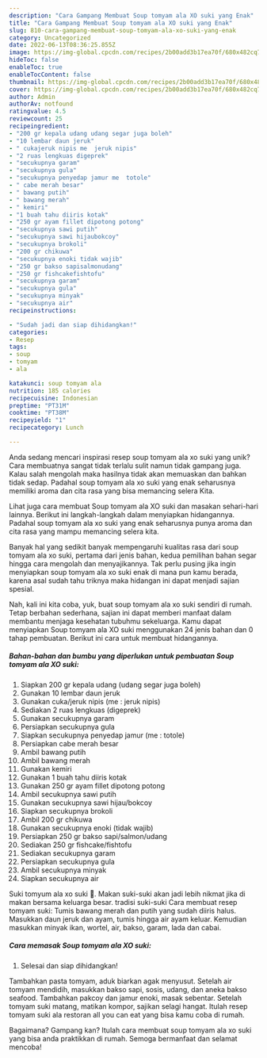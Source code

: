 ```yaml
---
description: "Cara Gampang Membuat Soup tomyam ala XO suki yang Enak"
title: "Cara Gampang Membuat Soup tomyam ala XO suki yang Enak"
slug: 810-cara-gampang-membuat-soup-tomyam-ala-xo-suki-yang-enak
category: Uncategorized
date: 2022-06-13T08:36:25.855Z
image: https://img-global.cpcdn.com/recipes/2b00add3b17ea70f/680x482cq70/soup-tomyam-ala-xo-suki-foto-resep-utama.jpg
hideToc: false
enableToc: true
enableTocContent: false
thumbnail: https://img-global.cpcdn.com/recipes/2b00add3b17ea70f/680x482cq70/soup-tomyam-ala-xo-suki-foto-resep-utama.jpg
cover: https://img-global.cpcdn.com/recipes/2b00add3b17ea70f/680x482cq70/soup-tomyam-ala-xo-suki-foto-resep-utama.jpg
author: Admin
authorAv: notfound
ratingvalue: 4.5
reviewcount: 25
recipeingredient:
- "200 gr kepala udang udang segar juga boleh"
- "10 lembar daun jeruk"
- " cukajeruk nipis me  jeruk nipis"
- "2 ruas lengkuas digeprek"
- "secukupnya garam"
- "secukupnya gula"
- "secukupnya penyedap jamur me  totole"
- " cabe merah besar"
- " bawang putih"
- " bawang merah"
- " kemiri"
- "1 buah tahu diiris kotak"
- "250 gr ayam fillet dipotong potong"
- "secukupnya sawi putih"
- "secukupnya sawi hijaubokcoy"
- "secukupnya brokoli"
- "200 gr chikuwa"
- "secukupnya enoki tidak wajib"
- "250 gr bakso sapisalmonudang"
- "250 gr fishcakefishtofu"
- "secukupnya garam"
- "secukupnya gula"
- "secukupnya minyak"
- "secukupnya air"
recipeinstructions:

- "Sudah jadi dan siap dihidangkan!"
categories:
- Resep
tags:
- soup
- tomyam
- ala

katakunci: soup tomyam ala 
nutrition: 185 calories
recipecuisine: Indonesian
preptime: "PT31M"
cooktime: "PT38M"
recipeyield: "1"
recipecategory: Lunch

---
```





Anda sedang mencari inspirasi resep soup tomyam ala xo suki yang unik? Cara membuatnya sangat tidak terlalu sulit namun tidak gampang juga. Kalau salah mengolah maka hasilnya tidak akan memuaskan dan bahkan tidak sedap. Padahal soup tomyam ala xo suki yang enak seharusnya memiliki aroma dan cita rasa yang bisa memancing selera Kita.





Lihat juga cara membuat Soup tomyam ala XO suki dan masakan sehari-hari lainnya. Berikut ini langkah-langkah dalam menyiapkan hidangannya. Padahal soup tomyam ala xo suki yang enak seharusnya punya aroma dan cita rasa yang mampu memancing selera kita.

Banyak hal yang sedikit banyak mempengaruhi kualitas rasa dari soup tomyam ala xo suki, pertama dari jenis bahan, kedua pemilihan bahan segar hingga cara mengolah dan menyajikannya. Tak perlu pusing jika ingin menyiapkan soup tomyam ala xo suki enak di mana pun kamu berada, karena asal sudah tahu triknya maka hidangan ini dapat menjadi sajian spesial.






Nah, kali ini kita coba, yuk, buat soup tomyam ala xo suki sendiri di rumah. Tetap berbahan sederhana, sajian ini dapat memberi manfaat dalam membantu menjaga kesehatan tubuhmu sekeluarga. Kamu dapat menyiapkan Soup tomyam ala XO suki menggunakan 24 jenis bahan dan 0 tahap pembuatan. Berikut ini cara untuk membuat hidangannya.

<!--inarticleads1-->

##### Bahan-bahan dan bumbu yang diperlukan untuk pembuatan Soup tomyam ala XO suki:

1. Siapkan 200 gr kepala udang (udang segar juga boleh)
1. Gunakan 10 lembar daun jeruk
1. Gunakan  cuka/jeruk nipis (me : jeruk nipis)
1. Sediakan 2 ruas lengkuas (digeprek)
1. Gunakan secukupnya garam
1. Persiapkan secukupnya gula
1. Siapkan secukupnya penyedap jamur (me : totole)
1. Persiapkan  cabe merah besar
1. Ambil  bawang putih
1. Ambil  bawang merah
1. Gunakan  kemiri
1. Gunakan 1 buah tahu diiris kotak
1. Gunakan 250 gr ayam fillet dipotong potong
1. Ambil secukupnya sawi putih
1. Gunakan secukupnya sawi hijau/bokcoy
1. Siapkan secukupnya brokoli
1. Ambil 200 gr chikuwa
1. Gunakan secukupnya enoki (tidak wajib)
1. Persiapkan 250 gr bakso sapi/salmon/udang
1. Sediakan 250 gr fishcake/fishtofu
1. Sediakan secukupnya garam
1. Persiapkan secukupnya gula
1. Ambil secukupnya minyak
1. Siapkan secukupnya air


Suki tomyum ala xo suki 🍲. Makan suki-suki akan jadi lebih nikmat jika di makan bersama keluarga besar. tradisi suki-suki Cara membuat resep tomyam suki: Tumis bawang merah dan putih yang sudah diiris halus. Masukkan daun jeruk dan ayam, tumis hingga air ayam keluar. Kemudian masukkan minyak ikan, wortel, air, bakso, garam, lada dan cabai. 

<!--inarticleads2-->

##### Cara memasak Soup tomyam ala XO suki:


1. Selesai dan siap dihidangkan!

Tambahkan pasta tomyam, aduk biarkan agak menyusut. Setelah air tomyam mendidih, masukkan bakso sapi, sosis, udang, dan aneka bakso seafood. Tambahkan pakcoy dan jamur enoki, masak sebentar. Setelah tomyam suki matang, matikan kompor, sajikan selagi hangat. Itulah resep tomyam suki ala restoran all you can eat yang bisa kamu coba di rumah. 

Bagaimana? Gampang kan? Itulah cara membuat soup tomyam ala xo suki yang bisa anda praktikkan di rumah. Semoga bermanfaat dan selamat mencoba!
